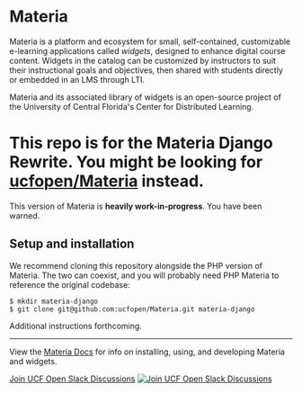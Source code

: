 # Materia

Materia is a platform and ecosystem for small, self-contained, customizable e-learning applications called _widgets_, designed to enhance digital course content. Widgets in the catalog can be customized by instructors to suit their instructional goals and objectives, then shared with students directly or embedded in an LMS through LTI.

Materia and its associated library of widgets is an open-source project of the University of Central Florida's Center for Distributed Learning.

# This repo is for the Materia Django Rewrite. You might be looking for [ucfopen/Materia](https://github.com/ucfopen/Materia) instead.

This version of Materia is **heavily work-in-progress**. You have been warned.

## Setup and installation

We recommend cloning this repository alongside the PHP version of Materia. The two can coexist, and you will probably need PHP Materia to reference the original codebase:

```
$ mkdir materia-django
$ git clone git@github.com:ucfopen/Materia.git materia-django
```

Additional instructions forthcoming.

---

View the [Materia Docs](http://ucfopen.github.io/Materia-Docs/) for info on installing, using, and developing Materia and widgets.

[Join UCF Open Slack Discussions](https://dl.ucf.edu/join-ucfopen/) [![Join UCF Open Slack Discussions](https://badgen.net/badge/icon/ucfopen?icon=slack&label=slack&color=e01563)](https://dl.ucf.edu/join-ucfopen/)